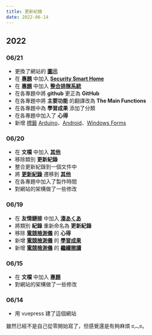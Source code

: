```yaml
---
title: 更新紀錄
date: 2022-06-14
---
```

[湊あくあ]: https://www.youtube.com/channel/UC1opHUrw8rvnsadT-iGp7Cg
[圖示]: /home_page/icon.png
[標籤]: /zh-TW/tag/
[Arduino]: /zh-TW/tag/Arduino/
[Android]: /zh-TW/tag/Android/
[Windows Forms]: /zh-TW/tag/Windows%20Forms/
[專題]: /zh-TW/docs/project/
[電競檢測儀]: /zh-TW/docs/project/psu_sensor/
[學習成果]: /zh-TW/docs/project/psu_sensor/#學習成果
[繼續閱讀]: /zh-TW/docs/project/psu_sensor/#繼續閱讀
[Security Smart Home]: /zh-TW/docs/project/security_smart_home/
[整合排隊系統]: /zh-TW/docs/project/integrated_queue_system/
[其他]: /zh-TW/docs/others/
[更新紀錄]: /zh-TW/docs/others/update_record/

## 2022
### 06/21
* 更換了網站的 **[圖示][]**
* 在 **[專題][]** 中加入 **[Security Smart Home][]**
* 在 **[專題][]** 中加入 **[整合排隊系統][]**
* 在各專題中將 **github** 更正為 **GitHub**
* 在各專題中將 **主要功能** 的翻譯改為 **The Main Functions**
* 在各專題中為 **學習成果** 添加了分類
* 在各專題中加入了 **心得**
* 新增 [標籤][] [Arduino][]、[Android][]、[Windows Forms][]

### 06/20
* 在 **文檔** 中加入 **[其他][]**
* 移除類別 **更新紀錄**
* 整合更新紀錄到一個文件中
* 將 **[更新紀錄][]** 遷移到 **[其他][]**
* 在各專題中加入了製作時間
* 對網站的架構做了一些修改

### 06/19
* 在 **友情鏈接** 中加入 **[湊あくあ][]**
* 將類別 **紀錄** 重新命名為 **更新紀錄**
* 移除 **[電競檢測儀][]** 的 **心得**
* 新增 **[電競檢測儀][]** 的 **[學習成果][]**
* 新增 **[電競檢測儀][]** 的 **[繼續閱讀][]**

### 06/15
* 在 **文檔** 中加入 **[專題][]**
* 對網站的架構做了一些修改

### 06/14
* 用 vuepress 建了這個網站

雖然已經不是自己從零開始寫了，但感覺還是有夠麻煩 ಠ︵ಠ。